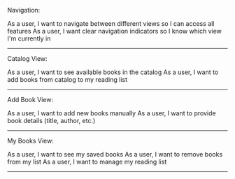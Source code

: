 Navigation:

As a user, I want to navigate between different views so I can access all features
As a user, I want clear navigation indicators so I know which view I'm currently in

---------------------------------------------------------------------------------------

Catalog View:

As a user, I want to see available books in the catalog
As a user, I want to add books from catalog to my reading list

---------------------------------------------------------------------------------------

Add Book View:

As a user, I want to add new books manually
As a user, I want to provide book details (title, author, etc.)

---------------------------------------------------------------------------------------

My Books View:

As a user, I want to see my saved books
As a user, I want to remove books from my list
As a user, I want to manage my reading list

---------------------------------------------------------------------------------------
